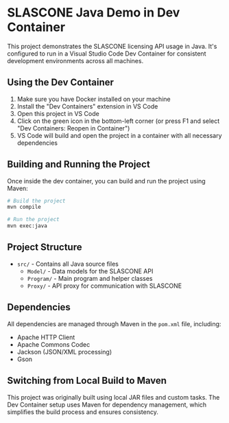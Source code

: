 # SLASCONE Java Demo in Dev Container

This project demonstrates the SLASCONE licensing API usage in Java. It's configured to run in a Visual Studio Code Dev Container for consistent development environments across all machines.

## Using the Dev Container

1. Make sure you have Docker installed on your machine
2. Install the "Dev Containers" extension in VS Code
3. Open this project in VS Code
4. Click on the green icon in the bottom-left corner (or press F1 and select "Dev Containers: Reopen in Container")
5. VS Code will build and open the project in a container with all necessary dependencies

## Building and Running the Project

Once inside the dev container, you can build and run the project using Maven:

```bash
# Build the project
mvn compile

# Run the project
mvn exec:java
```

## Project Structure

- `src/` - Contains all Java source files
  - `Model/` - Data models for the SLASCONE API
  - `Program/` - Main program and helper classes
  - `Proxy/` - API proxy for communication with SLASCONE

## Dependencies

All dependencies are managed through Maven in the `pom.xml` file, including:
- Apache HTTP Client
- Apache Commons Codec
- Jackson (JSON/XML processing)
- Gson

## Switching from Local Build to Maven

This project was originally built using local JAR files and custom tasks. The Dev Container setup uses Maven for dependency management, which simplifies the build process and ensures consistency.
